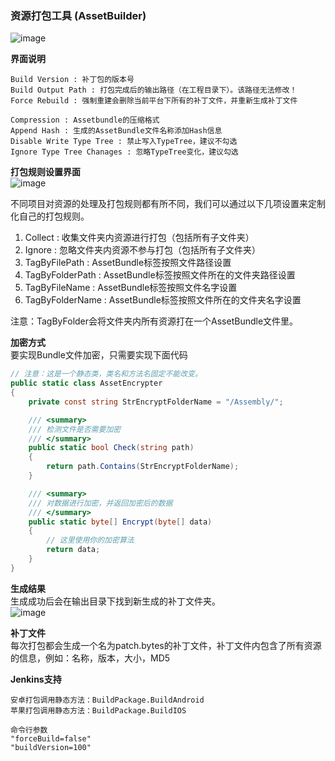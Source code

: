 ### 资源打包工具 (AssetBuilder)

![image](https://github.com/gmhevinci/MotionFramework/raw/master/Docs/Image/img101.png)

**界面说明**  
```
Build Version : 补丁包的版本号
Build Output Path : 打包完成后的输出路径（在工程目录下）。该路径无法修改！
Force Rebuild : 强制重建会删除当前平台下所有的补丁文件，并重新生成补丁文件

Compression : Assetbundle的压缩格式
Append Hash : 生成的AssetBundle文件名称添加Hash信息
Disable Write Type Tree : 禁止写入TypeTree，建议不勾选
Ignore Type Tree Chanages : 忽略TypeTree变化，建议勾选
```

**打包规则设置界面**  
![image](https://github.com/gmhevinci/MotionFramework/raw/master/Docs/Image/img101_2.png)

不同项目对资源的处理及打包规则都有所不同，我们可以通过以下几项设置来定制化自己的打包规则。  
1. Collect : 收集文件夹内资源进行打包（包括所有子文件夹）
2. Ignore : 忽略文件夹内资源不参与打包（包括所有子文件夹）
3. TagByFilePath : AssetBundle标签按照文件路径设置
4. TagByFolderPath : AssetBundle标签按照文件所在的文件夹路径设置
5. TagByFileName : AssetBundle标签按照文件名字设置
6. TagByFolderName : AssetBundle标签按照文件所在的文件夹名字设置  

注意：TagByFolder会将文件夹内所有资源打在一个AssetBundle文件里。

**加密方式**  
要实现Bundle文件加密，只需要实现下面代码
```C#
// 注意：这是一个静态类，类名和方法名固定不能改变。
public static class AssetEncrypter
{
	private const string StrEncryptFolderName = "/Assembly/";

	/// <summary>
	/// 检测文件是否需要加密
	/// </summary>
	public static bool Check(string path)
	{
		return path.Contains(StrEncryptFolderName);
	}

	/// <summary>
	/// 对数据进行加密，并返回加密后的数据
	/// </summary>
	public static byte[] Encrypt(byte[] data)
	{
		// 这里使用你的加密算法
		return data;
	}
}
```

**生成结果**  
生成成功后会在输出目录下找到新生成的补丁文件夹。  
![image](https://github.com/gmhevinci/MotionFramework/raw/master/Docs/Image/img101_1.png)

**补丁文件**  
每次打包都会生成一个名为patch.bytes的补丁文件，补丁文件内包含了所有资源的信息，例如：名称，版本，大小，MD5

**Jenkins支持**
```
安卓打包调用静态方法：BuildPackage.BuildAndroid
苹果打包调用静态方法：BuildPackage.BuildIOS

命令行参数
"forceBuild=false"
"buildVersion=100"
```